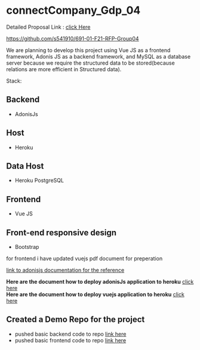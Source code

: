 # connectCompany_Gdp_04

Detailed Proposal Link : [click Here](https://github.com/Nikhilreddy012/connectCompany_Gdp_04/blob/main/proposal.md)

<https://github.com/s541910/691-01-F21-RFP-Group04>

We are planning to develop this project using Vue JS as a frontend framework, Adonis JS as a backend framework, and MySQL as a database server because we require the structured data to be stored(because relations are more efficient in Structured data).

 Stack:
## Backend
- AdonisJs

## Host
- Heroku

## Data Host
- Heroku PostgreSQL


## Frontend
- Vue JS

## Front-end responsive design
- Bootstrap



for frontend i have updated vuejs pdf document for preperation

[link to adonisjs documentation for the reference ](https://docs.adonisjs.com/guides/introduction)

**Here are the document how to deploy adonisJs application to heroku**  [click here](https://docs.adonisjs.com/cookbooks/deploy-to-heroku)<br>
**Here are the document how to deploy vuejs application to heroku** [click here](https://dev.to/anjolaogunmefun/deploy-vue-js-projects-to-heroku-1hb5)


 
## Created a Demo Repo for the project 
 - pushed basic backend code to repo [link here](https://github.com/saikiranreddygangidi/demo_connectCompany/tree/main/connectcompanyAPI)
 - pushed basic frontend code to repo [link here](https://github.com/saikiranreddygangidi/demo_connectCompany/tree/main/client)




